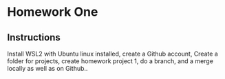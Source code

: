 # Homework One
## Instructions
Install WSL2 with Ubuntu linux installed, create a Github account, Create a folder for projects, create homework project 1, do a branch, and a merge locally as well as on Github..
